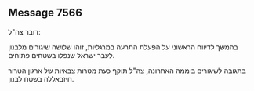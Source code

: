 ## Message 7566

דובר צה"ל:

בהמשך לדיווח הראשוני על הפעלת התרעה במרגליות, זוהו שלושה שיגורים מלבנון לעבר ישראל שנפלו בשטחים פתוחים.

בתגובה לשיגורים ביממה האחרונה, צה"ל תוקף כעת מטרות צבאיות של ארגון הטרור חיזבאללה בשטח לבנון.

